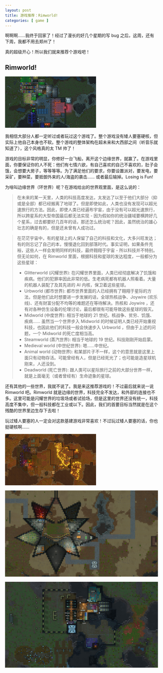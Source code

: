 ```yaml
---
layout: post
title: 游戏推荐：Rimworld!
categories: [ game ]
---
```


啊啊啊……我终于回家了！经过了漫长的好几个星期的写 bug 之后，这周，还有下周，我都不用去郑州了！

真的超级开心！所以我们就来推荐个游戏吧！

## Rimworld!

![Junglebase - 图源官网](/assets/junglebase.jpg)

我相信大部分人都一定听过或者玩过这个游戏了。整个游戏没有矮人要塞硬核，但实际上他自己本身也不软。整个游戏的整体架构在超未来和大西部之间（听音乐就知道了），这个风格真的太 TM 帅了！

游戏的目标非常的明显，你修好一台飞船，离开这个边缘世界，就赢了。在游戏里面，你要保证你的人不死：他们有七情六欲，有自己喜欢的自己不喜欢的，肚子会饿，会想要大房子，等等等等。为了满足他们的要求，你要设置派对，要发电，要采矿，要种菜，要抵御外来的人/海盗的袭击…… 或者最后输掉。Losing is Fun!

为啥叫边缘世界（环世界）呢？在游戏给出的世界观里面，是这么说的：

> 在未来的某一天里，人类的科技高度发达，太发达了以至于他们大部分（抑或是全部）都已经搬离了地球了。但是即使如此，人类也没有发现可以超光速旅行的方法。因此，即使人类已经遍布宇宙，由于没有可以超光速旅行，所以跨星系的大型帝国最后都无法实现 - 因为假如你的统治疆域要横跨好几个星系，过去都要好几百年的话，那还怎么统治呢？因此，虽然统治的雄心壮志的确是有的，但是还未曾有人成功过。

> 在茫茫宇宙中，有的星球上的人保留了自己的科技和文化，大多兴旺发达；有的则忘记了自己的本，慢慢退化回到部落时代。事实证明，如果条件充裕，这些人一样会发明同样的科技，最终翱翔于宇宙 - 所以科技并不特别。但无论如何，在 Rimworld 里面，根据科技和星球的发达程度，一般都分为这些星球：
> - Glitterworld (闪耀世界): 在闪耀世界里面，人类已经彻底解决了饥饿和疾病。他们的犯罪率因此非常的低。生老病死都有机器人照看着。大量的机器人装配了及其先进的 AI 内核，保卫着这些星球。
> - Urbworld (都市世界): 都市世界里面的人已经拥有了翱翔于星际的方法，但是他们此时想要进一步发展的话，全球热核战争、Joywire (欢乐线)、还有财富分配不均等的难题还在等待解决。热核和 Joywire ，还有对各种仿生设备的伦理讨论，最后都很有可能导致这些星球的毁灭。
> - Midworld (中度世界): 相当于地球的 21 世纪。核战争、贫穷、饥饿、疾病…… 虽然当一个世界步入 Midworld 的时候证明人类已经开始重视科技，也因此他们的科技一般会快速步入 Urbworld ，但由于上述的问题，一个 Midworld 的死亡度相当高。
> - Steamworld (蒸汽世界): 相当于地球的 19 世纪。科技刚刚开始启蒙。
> - Medieval world (中世纪世界): 嗯……中世纪。
> - Animal world (动物世界): 和某部片子不一样，这个的意思就是这里上面只有动物存活。可能曾经有人，但是已经死光了；也可能是造星球机刚来，人还没到。
> - Deadworld (死亡世界): 跟人类可以星际旅行之前的大部分世界一样，就是上面毫无（或者曾经有）生命迹象的星球。

还有其他的一些世界，我就不说了。我是来这推荐游戏的！不过最后就来说一说 Rimworld 吧。Rimworld 就是边缘的世界，科技完全不发达，和外部的连接也不多。这里可能是闪耀世界的垃圾场或者试验场，但是这里的世界还没有统一，科技高度不集中，但一般科技都在工业或以下。因此，我们的首要目标当然就是在这个残酷的世界里边生存下去啦！

玩过矮人要塞的人一定会对这款基建游戏非常喜欢！不过玩过矮人要塞的话，你也挺硬核啊……

![!!火!!](/assets/fire.jpg)

![星星堡垒](/assets/starfort.jpg)

![另外一基地](/assets/seascolspring.jpg)

